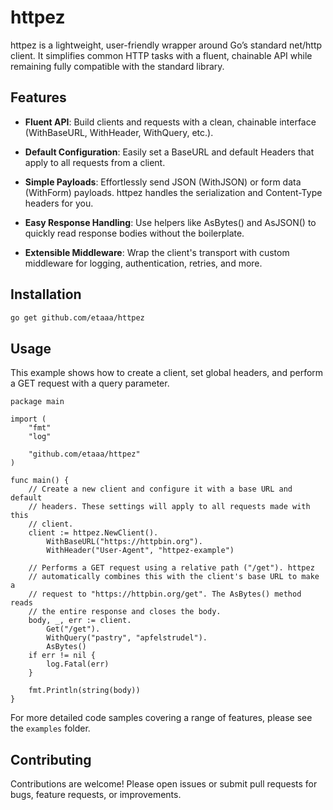 # httpez

httpez is a lightweight, user-friendly wrapper around Go’s standard net/http client. It simplifies common HTTP tasks with a fluent, chainable API while remaining fully compatible with the standard library.

## Features

- **Fluent API**: Build clients and requests with a clean, chainable interface (WithBaseURL, WithHeader, WithQuery, etc.).

- **Default Configuration**: Easily set a BaseURL and default Headers that apply to all requests from a client.

- **Simple Payloads**: Effortlessly send JSON (WithJSON) or form data (WithForm) payloads. httpez handles the serialization and Content-Type headers for you.

- **Easy Response Handling**: Use helpers like AsBytes() and AsJSON() to quickly read response bodies without the boilerplate.

- **Extensible Middleware**: Wrap the client's transport with custom middleware for logging, authentication, retries, and more.

## Installation

```bash
go get github.com/etaaa/httpez
```

## Usage

This example shows how to create a client, set global headers, and perform a GET request with a query parameter.

```golang
package main

import (
	"fmt"
	"log"

	"github.com/etaaa/httpez"
)

func main() {
	// Create a new client and configure it with a base URL and default
	// headers. These settings will apply to all requests made with this
	// client.
	client := httpez.NewClient().
		WithBaseURL("https://httpbin.org").
		WithHeader("User-Agent", "httpez-example")

	// Performs a GET request using a relative path ("/get"). httpez
	// automatically combines this with the client's base URL to make a
	// request to "https://httpbin.org/get". The AsBytes() method reads
	// the entire response and closes the body.
	body, _, err := client.
		Get("/get").
		WithQuery("pastry", "apfelstrudel").
		AsBytes()
	if err != nil {
		log.Fatal(err)
	}

	fmt.Println(string(body))
}
```

For more detailed code samples covering a range of features, please see the `examples` folder.

## Contributing

Contributions are welcome! Please open issues or submit pull requests for bugs, feature requests, or improvements.